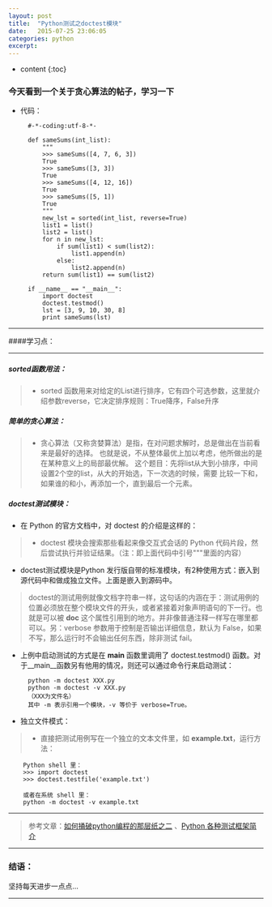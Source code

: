 ```yaml
---
layout: post
title:  "Python测试之doctest模块"
date:   2015-07-25 23:06:05
categories: python
excerpt: 
---
```


* content
{:toc}


### 今天看到一个关于贪心算法的帖子，学习一下

* 代码：

        #-*-coding:utf-8-*-

        def sameSums(int_list):
            """
            >>> sameSums([4, 7, 6, 3])
            True
            >>> sameSums([3, 3])
            True
            >>> sameSums([4, 12, 16])
            True
            >>> sameSums([5, 1])
            True
            """
            new_lst = sorted(int_list, reverse=True)
            list1 = list()
            list2 = list()
            for n in new_lst:
                if sum(list1) < sum(list2):
                    list1.append(n)
                else:
                    list2.append(n)
            return sum(list1) == sum(list2)
         
        if __name__ == "__main__":
            import doctest
            doctest.testmod()
            lst = [3, 9, 10, 30, 8]
            print sameSums(lst)

---

####学习点：

---

##### sorted函数用法：

> * sorted 函数用来对给定的List进行排序，它有四个可选参数，这里就介绍参数reverse，它决定排序规则：True降序，False升序

##### 简单的贪心算法：

> * 贪心算法（又称贪婪算法）是指，在对问题求解时，总是做出在当前看来是最好的选择。
也就是说，不从整体最优上加以考虑，他所做出的是在某种意义上的局部最优解。
这个题目：先将list从大到小排序，中间设置2个空的list，从大的开始选，下一次选的时候，需要
比较一下和，如果谁的和小，再添加一个，直到最后一个元素。

##### doctest测试模块：

* 在 Python 的官方文档中，对 doctest 的介绍是这样的：

> * doctest 模块会搜索那些看起来像交互式会话的 Python 代码片段，然后尝试执行并验证结果。（注：即上面代码中引号"""里面的内容）

* doctest测试模块是Python 发行版自带的标准模块，有2种使用方式：嵌入到源代码中和做成独立文件。上面是嵌入到源码中。

>doctest的测试用例就像文档字符串一样，这句话的内涵在于：测试用例的位置必须放在整个模块文件的开头，或者紧接着对象声明语句的下一行。也就是可以被 __doc__ 这个属性引用到的地方。并非像普通注释一样写在哪里都可以。另：verbose 参数用于控制是否输出详细信息，默认为 False，如果不写，那么运行时不会输出任何东西，除非测试 fail。

* 上例中启动测试的方式是在 __main__ 函数里调用了 doctest.testmod() 函数。对于__main__函数另有他用的情况，则还可以通过命令行来启动测试：

        python -m doctest XXX.py
        python -m doctest -v XXX.py
        （XXX为文件名）
        其中 -m 表示引用一个模块，-v 等价于 verbose=True。

* 独立文件模式：

> * 直接把测试用例写在一个独立的文本文件里，如 **example.txt**，运行方法：

        Python shell 里：
        >>> import doctest
        >>> doctest.testfile('example.txt')
        
        或者在系统 shell 里：
        python -m doctest -v example.txt

---

> 参考文章：[如何捅破python编程的那层纸之二](http://www.oschina.net/code/snippet_1448389_49635) 、[Python 各种测试框架简介](http://my.oschina.net/lionets/blog/268542)

---

### 结语：

坚持每天进步一点点...

---